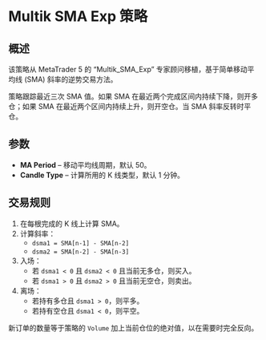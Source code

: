 # Multik SMA Exp 策略

## 概述
该策略从 MetaTrader 5 的 “Multik_SMA_Exp” 专家顾问移植，基于简单移动平均线 (SMA) 斜率的逆势交易方法。

策略跟踪最近三次 SMA 值。如果 SMA 在最近两个完成区间内持续下降，则开多仓；如果 SMA 在最近两个区间内持续上升，则开空仓。当 SMA 斜率反转时平仓。

## 参数
- **MA Period** – 移动平均线周期，默认 50。
- **Candle Type** – 计算所用的 K 线类型，默认 1 分钟。

## 交易规则
1. 在每根完成的 K 线上计算 SMA。
2. 计算斜率：
   - `dsma1 = SMA[n-1] - SMA[n-2]`
   - `dsma2 = SMA[n-2] - SMA[n-3]`
3. 入场：
   - 若 `dsma1 < 0` 且 `dsma2 < 0` 且当前无多仓，则买入。
   - 若 `dsma1 > 0` 且 `dsma2 > 0` 且当前无空仓，则卖出。
4. 离场：
   - 若持有多仓且 `dsma1 > 0`，则平多。
   - 若持有空仓且 `dsma1 < 0`，则平空。

新订单的数量等于策略的 `Volume` 加上当前仓位的绝对值，以在需要时完全反向。
